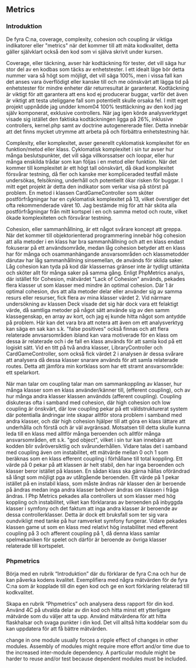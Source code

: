 

## Metrics

### Introduktion
De fyra C:na, coverage, complexity, cohesion och coupling är viktiga indikatorer eller "metrics" när det kommer till att mäta kodkvalitet, detta gäller självklart också den kod som vi själva skrivit under kursen. 

Coverage, eller täckning, avser här kodtäckning för tester, det vill säga hur stor del av en kodbas som täcks av enhetstester. I ett idealt läge bör detta nummer vara så högt som möjligt, det vill säga 100%, men i vissa fall kan det anses vara överflödigt eller kanske till och me oönskvärt att lägga tid på enhetstester för mindre enheter där returresultat är garanterat. Kodtäckning är viktigt för att garantera att ens kod ej producerar buggar, varför det även är viktigt att testa uteliggane fall som potentiellt skulle orsaka fel. I mitt eget projekt uppnådde jag undder kmom04 100% testtäckning av den kod jag själv komponerat, exklusive controllers. När jag igen körde analysverktyget visade sig istället den faktiska kodtäckningen ligga på 26%, inklusive controllers, kernel.php samt av doctrine autogenererade filer. Detta innebär att det finns mycket utrymme att arbeta på och förbättra enhetstestning här.

Complexity, eller komplexitet, avser generellt cyklomatisk komplexitet för en funktion/metod eller klass. Cyklomatisk komplexitet i sin tur avser hur många beslutspunkter, det vill säga villkorssatser och loopar, eller hur många enskilda trådar som kan följas i en metod eller funktion. När det kommer till komplexitet är ett högt tall oönskvärt, då ökad komplexitet försvårar testning, då fler och kanske mer kompliceraded testfall måste undersökas, felsökning, underhåll och potentiellt ökar risken för buggar. I mitt eget projekt är detta den indikator som verkar visa på störst på problem. En metod i klassen CardGameController som sköter postförfrågningar har en cyklomatisk komplexitet på 13, vilket överstiger det ofta rekommenderade väret 10. Jag bestämde mig för att här sköta alla postförfrågningar från mitt kortspel i en och samma metod och route, vilket ökade komplexiteten och försvårar testning.

Cohesion, eller sammanhållning, är ett något svårare koncept att greppa. När det kommer till objektorienterad programmering innebär hög cohesion att alla metoder i en klass har bra sammanhållning och att en klass endast fokuserar på ett användsområde, medan låg cohesion betyder att en klass har för många och osammanhängande ansvarsområden och klassmetodder därutav har låg sammanhållning sinsemellan, de används för skilda saker. Låg cohesion kan tyda på kod där klassernas gränser inte är tydligt uttänkta och sköter allt för många saker på samma gång. Enligt PhpMetrics analys, där istället för Cohesion, mätvärdet "Lack of Cohesion" används, pekades flera klasser ut som klasser med mindre än optimal cohesion. Där 1 är optimal cohesion, dvs att alla metoder delar eller använder sig av samma resurs eller resurser, fick flera av mina klasser värdet 2. Vid närmare undersökning av klassen Deck visade det sig här dock vara ett felaktigt värde, då samtliga metoder på något sätt använde sig av den samm klassegenskap, en array av kort, och jag ej kunde hitta något som antydde på problem. Här kan det vara bra att notera att även om ett analysverktyg kan säga en sak kan s.k. "false positives" också finnas och att flera relaterade anvsarsområden ibland kan vara motiverade för en klass om dessa är relaterade och i de fall en klass används för att samla kod på ett logiskt sätt. Vid en titt på två andra klasser, LibraryController och CardGameController, som också fick värdet 2 i analysen är dessa svårare att analysera då dessa klasser snarare används för att samla relaterade routes. Detta att jämföra min kortklass som har ett stramt ansvarsområde: ett spelarkort.

När man talar om coupling talar man om sammankoppling av klasser, hur många klasser som en klass använder/känner till, (efferent coupling), och av hur många andra klasser klassen användds (afferent coupling). Coupling diskuteras ofta i samband med cohesion, där high cohesion och low coupling är önskvärt, där low coupling pekar på ett väldstrukturerat system där potentialla ändringar inte skapar alltför stora problem i samband med andra klasser, och där high cohesion hjälper till att göra en klass lättare att underhålla och förstå och är väl avgränsad. Motsatsen till detta skulle kunna leda till en klass med alltför många beroenden och alltför många ansvarsområden, ett s.k. "god object", vilket i sin tur kan innebära att kodden blir svåröversiktlig och svårunderhållen.
Vidare talas det i samband med coupling även om instabilitet, ett mätvärde mellan 0 och 1 som beräknas som en klass efferent coupling i förhållane till total koppling. Ett värde på 0 pekar på att klassen är helt stabil, den har inga beroenden och klasser beror istället på klassen. En sådan klass ska gärna hållas oförändrad så långt som möjligt pga av utåtgående beroenden. Ett värde på 1 pekar istället på en instabil klass, som måste ändras när klasser den är beroende på ändras medan inga andra klasser behöver ändras om klassen i fråga ändras. I Php Metrics pekades alla controllers ut som klasser med hög koppling och instabilitet, vilket kan förklararas av beroenden på inbyggda klasser i symfony och det faktum att inga andra klasser är beroende av dessa controllerklasser. Detta är dock ett bruksfall som ter sig vara oundvikligt med tanke på hur ramverket symfony fungerar. Vidare pekades klassen game ut som en klass med relativt hög instabilitet med efferent coupling på 3 och afferent coupling på 1, då denna klass samlar spelmekaniken för spelet och därför är beroende av övriga klasser relaterade till kortspelet.

### Phpmetrics


Börja med en rubrik “Introduktion” där du förklarar de fyra C:na och hur de kan påverka kodens kvalitet. Exemplifiera med några mätvärden för de fyra C:na som är kopplade till din egen kod och ge en kort förklaring relaterad till kodkvalitet.


Skapa en rubrik “Phpmetrics” och analysera dess rapport för din kod. Använd 4C på utvalda delar av din kod och hitta minst ett ytterligare mätvärde som du väljer att ta upp. Använd mätvärdena för att hitta flaskhalsar och svaga punkter i din kod. Det vill alltså hitta koddelar som du kan uppdatera för att få bättre mätvärden.


change in one module usually forces a ripple effect of changes in other modules.
Assembly of modules might require more effort and/or time due to the increased inter-module dependency.
A particular module might be harder to reuse and/or test because dependent modules must be included.